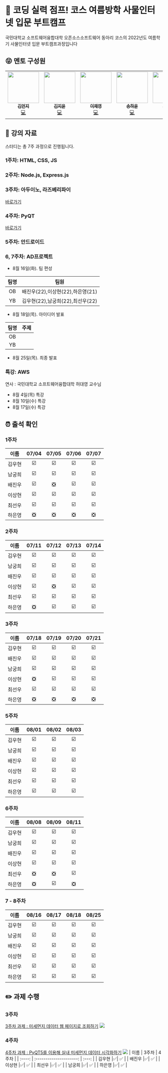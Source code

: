 # 🚀 코딩 실력 점프! 코스 여름방학 사물인터넷 입문 부트캠프

국민대학교 소프트웨어융합대학 오픈소스소프트웨어 동아리 코스의 2022년도 여름학기 사물인터넷 입문 부트캠프과정입니다


## :stuck_out_tongue_closed_eyes: 멘토 구성원
<table>
  <tr>
  <td align="center"><a href="https://github.com/Eonji-sw"><img src="https://avatars.githubusercontent.com/u/85453429?v=4" width="100px;" alt=""/><br /><sub><b>김언지</b></sub></a><br /><a href="https://github.com/Eonji-sw" title="Code">💻</a></td>
    <td align="center"><a href="https://github.com/Kim-Jiyun"><img src="https://avatars.githubusercontent.com/u/84488029?v=4" width="100px;" alt=""/><br /><sub><b>김지윤</b></sub></a><br /><a href="https://github.com/Kim-Jiyun" title="Code">💻</a></td>
    <td align="center"><a href="https://github.com/hummingbbird"><img src="https://avatars.githubusercontent.com/u/84303489?v=4" width="100px;" alt=""/><br /><sub><b>이채영</b></sub></a><br /><a href="https://github.com/hummingbbird" title="Code">💻</a></td>
    <td align="center"><a href="https://github.com/hayounSong"><img src="https://avatars.githubusercontent.com/u/39684920?v=4" width="100px;" alt=""/><br /><sub><b>송하윤</b></sub></a><br /><a href="https://github.com/hayounSong" title="Code">💻</a></td>
    <td align="center"><a href="https://github.com/mrgentle1"><img src="https://avatars.githubusercontent.com/u/59019322?v=4" width="100px;" alt=""/><br /><sub><b>김준영</b></sub></a><br /><a href="https://github.com/mrgentle1" title="Code">💻</a></td>
     <td align="center"><a href="https://github.com/jjunh33"><img src="https://avatars.githubusercontent.com/u/57091983?v=4" width="100px;" alt=""/><br /><sub><b>이준혁</b></sub></a><br /><a href="https://github.com/jjunh33" title="Code">💻</a></td>
      <td align="center"><a href="https://github.com/ymw0407"><img src="https://avatars.githubusercontent.com/u/77202633?v=4" width="100px;" alt=""/><br /><sub><b>윤민우</b></sub></a><br /><a href="https://github.com/ymw0407" title="Code">💻</a></td>
    <td align="center"><a href="https://github.com/bentshrimp"><img src="https://avatars.githubusercontent.com/u/39232867?v=4" width="100px;" alt=""/><br /><sub><b>박진우</b></sub></a><br /><a href="https://github.com/bentshrimp" title="Code">💻</a></td>
  </tr>
</table>


## :green_book: 강의 자료

스터디는 총 7주 과정으로 진행됩니다.

### 1주차: HTML, CSS, JS

### 2주차: Node.js, Express.js 

### 3주차: 아두이노, 라즈베리파이
[바로가기](https://github.com/kmu-koss/22_summer_bootcamp/tree/main/week3)
### 4주차: PyQT
[바로가기](https://github.com/kmu-koss/22_summer_bootcamp/tree/main/week4)

### 5주차: 안드로이드

### 6, 7주차: AD프로젝트
- 8월 16일(화). 팀 편성

| 팀명 | 팀원 |
| :----: | :---: |
| OB | 배진우(22),이상현(22),하은영(21)|
|YB| 김우현(22),남궁희(22),최선우(22)|
- 8월 18일(목). 아이디어 발표

| 팀명 | 주제 |
| :----: | :---: |
| OB | |
|YB| |


- 8월 25일(목). 최종 발표

### 특강: AWS
연사 : 국민대학교 소프트웨어융합대학 허대영 교수님
- 8월 4일(목) 특강
- 8월 10일(수) 특강
- 8월 17일(수) 특강

## :alarm_clock: 출석 확인
### 1주차
|  이름  | 07/04 | 07/05 | 07/06 | 07/07 |
| :----: | :---: | :---: | :---: | :---: |
| 김우현 |:ballot_box_with_check:|:ballot_box_with_check:|:ballot_box_with_check:|:ballot_box_with_check:|
| 남궁희 |:ballot_box_with_check:|:ballot_box_with_check:|:ballot_box_with_check:|:ballot_box_with_check:|
| 배진우 |:ballot_box_with_check:|:negative_squared_cross_mark:|:ballot_box_with_check:|:ballot_box_with_check:|
| 이상현 |:ballot_box_with_check:|:ballot_box_with_check:|:ballot_box_with_check:|:ballot_box_with_check:|
| 최선우 |:ballot_box_with_check:|:ballot_box_with_check:|:ballot_box_with_check:|:ballot_box_with_check:|
| 하은영 |:negative_squared_cross_mark:|:negative_squared_cross_mark:|:negative_squared_cross_mark:|:negative_squared_cross_mark:|

### 2주차
|  이름  | 07/11 | 07/12 | 07/13 | 07/14 |
| :----: | :---: | :---: | :---: | :---: |
| 김우현 |:ballot_box_with_check:|:ballot_box_with_check:|:ballot_box_with_check:|:ballot_box_with_check:|
| 남궁희 |:ballot_box_with_check:|:ballot_box_with_check:|:ballot_box_with_check:|:ballot_box_with_check:|
| 배진우 |:ballot_box_with_check:|:ballot_box_with_check:|:ballot_box_with_check:|:ballot_box_with_check:|
| 이상현 |:ballot_box_with_check:|:negative_squared_cross_mark:|:ballot_box_with_check:|:ballot_box_with_check:|
| 최선우 |:ballot_box_with_check:|:ballot_box_with_check:|:ballot_box_with_check:|:ballot_box_with_check:|
| 하은영 |:negative_squared_cross_mark:|:ballot_box_with_check:|:ballot_box_with_check:|:ballot_box_with_check:|

### 3주차
|  이름  | 07/18 | 07/19 | 07/20 | 07/21 |
| :----: | :---: | :---: | :---: | :---: |
| 김우현 |:ballot_box_with_check:|:ballot_box_with_check:|:ballot_box_with_check:|:ballot_box_with_check:|
| 배진우 |:ballot_box_with_check:|:ballot_box_with_check:|:ballot_box_with_check:|:ballot_box_with_check:|
| 남궁희 |:ballot_box_with_check:|:ballot_box_with_check:|:ballot_box_with_check:|:ballot_box_with_check:|
| 이상현 |:negative_squared_cross_mark:|:ballot_box_with_check:|:ballot_box_with_check:|:ballot_box_with_check:|
| 최선우 |:ballot_box_with_check:|:ballot_box_with_check:|:ballot_box_with_check:|:ballot_box_with_check:|
| 하은영 |:negative_squared_cross_mark:|:negative_squared_cross_mark:|:negative_squared_cross_mark:|:negative_squared_cross_mark:|

### 5주차
|  이름  | 08/01 | 08/02 | 08/03 |
| :----: | :---: | :---: | :---: |
| 김우현 |:ballot_box_with_check:|:ballot_box_with_check:|:ballot_box_with_check:|
| 남궁희 |:ballot_box_with_check:|:ballot_box_with_check:|:ballot_box_with_check:|
| 배진우 |:ballot_box_with_check:|:ballot_box_with_check:|:ballot_box_with_check:|
| 이상현 |:ballot_box_with_check:|:ballot_box_with_check:|:ballot_box_with_check:|
| 최선우 |:ballot_box_with_check:|:ballot_box_with_check:|:ballot_box_with_check:|
| 하은영 |:ballot_box_with_check:|:ballot_box_with_check:|:ballot_box_with_check:|

### 6주차
|  이름  | 08/08 | 08/09 | 08/11 |
| :----: | :---: | :---: | :---: |
| 김우현 |:ballot_box_with_check:|:ballot_box_with_check:|:ballot_box_with_check:|
| 남궁희 |:ballot_box_with_check:|:ballot_box_with_check:|:ballot_box_with_check:|
| 배진우 |:ballot_box_with_check:|:ballot_box_with_check:|:ballot_box_with_check:|
| 이상현 |:ballot_box_with_check:|:ballot_box_with_check:|:ballot_box_with_check:|
| 최선우 |:negative_squared_cross_mark:|:negative_squared_cross_mark:|:ballot_box_with_check:|
| 하은영 |:negative_squared_cross_mark:|:ballot_box_with_check:|:negative_squared_cross_mark:|

### 7 - 8주차
|  이름  | 08/16 | 08/17 | 08/18 | 08/25 |
| :----: | :---: | :---: |:---: |:---: |
| 김우현 |:ballot_box_with_check:|:ballot_box_with_check:|:ballot_box_with_check:|:ballot_box_with_check:|
| 남궁희 |:ballot_box_with_check:|:ballot_box_with_check:|:ballot_box_with_check:|:ballot_box_with_check:|
| 배진우 |:ballot_box_with_check:|:ballot_box_with_check:|:ballot_box_with_check:|:ballot_box_with_check:|
| 이상현 |:ballot_box_with_check:|:ballot_box_with_check:|:ballot_box_with_check:|:ballot_box_with_check:|
| 최선우 |:ballot_box_with_check:|:ballot_box_with_check:|:ballot_box_with_check:|:ballot_box_with_check:|
| 하은영 |:ballot_box_with_check:|:ballot_box_with_check:|:ballot_box_with_check:|:ballot_box_with_check:|


## :pencil2: 과제 수행 ##

### 3주차
[3주차 과제 : 미세먼지 데이터 웹 페이지로 조회하기](https://github.com/kmu-koss/22_summer_bootcamp/issues/1)
![](https://user-images.githubusercontent.com/105336318/184537121-19a65744-b8cf-4919-b307-eea7a996a48a.gif)
### 4주차
[4주차 과제 : PyQT5를 이용해 실내 미세먼지 데이터 시각화하기](https://github.com/kmu-koss/22_summer_bootcamp/issues/2)
![](https://user-images.githubusercontent.com/105336318/184537270-fb091575-8628-4bee-a0b0-c009c729dee8.gif)
|  이름  |          3주차          | 4주차 |
| :----: | :---------------------: | :---: |
| 김우현 |✅|   ✅    |
| 배진우 |✅|    ✅   |
| 이상현 |✅|    ✅   |
| 최선우 |✅|   ✅    |
| 남궁희 |✅|    ✅   |
| 하은영 |✅|  ✅     |
